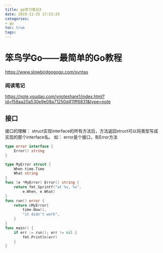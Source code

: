 ```yaml
---
title: go学习笔记2
date: 2019-11-25 17:53:25
categories:
- go
toc: true
tags:
---
```

# 笨鸟学Go——最简单的Go教程 
https://www.slowbirdgogogo.com/syntax

### 阅读笔记
https://note.youdao.com/ynoteshare1/index.html?id=f58aa20a530e9e08a71250d411ff6831&type=note
<!--more-->
## 接口
接口的理解：
struct实现interface的所有方法后，方法返回struct可以将类型写成实现的那个interface名。
如：
error是个接口，有Error方法
```go
type error interface {
    Error() string
}
```
```go
type MyError struct {
	When time.Time
	What string
}
func (e *MyError) Error() string {
	return fmt.Sprintf("at %v, %s",
		e.When, e.What)
}
func run() error {
	return &MyError{
		time.Now(),
		"it didn't work",
	}
}
func main() {
	if err := run(); err != nil {
		fmt.Println(err)
	}
}
```
